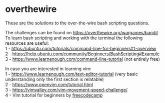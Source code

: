 # overthewire
These are the solutions to the over-the-wire bash scripting questions.

The challenges can be found on https://overthewire.org/wargames/bandit<br>
To learn bash scripting and working with the terminal the following resources are useful:<br>
1 - https://ubuntu.com/tutorials/command-line-for-beginners#1-overview<br>
2 - https://help.ubuntu.com/community/Beginners/BashScripting#Example<br>
3 - https://www.learnenough.com/command-line-tutorial (not entirely free)<br>

In case you are interested in learning vim:<br>
1 - https://www.learnenough.com/text-editor-tutorial (very basic understanding only the first section is relatable)<br>
2 - https://www.openvim.com/tutorial.html<br>
3 - https://vimvalley.com/vim-movement-speed-challenge/<br>
4 - Vim tutorial for beginners by [freecodecamp](https://www.google.com/search?q=youtube+vim&sxsrf=AJOqlzVvm_0JaB1gOug7fY258EKlvqgU_w:1678267981482&source=lnms&tbm=vid&sa=X&ved=2ahUKEwiY3f62g8z9AhVCP-wKHWlLDboQ_AUoAXoECAEQAw&biw=1074&bih=567&dpr=2#fpstate=ive&vld=cid:c9f71bf9,vid:RZ4p-saaQkc)
